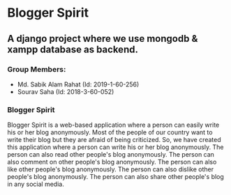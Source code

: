 # Blogger Spirit

## A django project where we use mongodb & xampp database as backend.

### Group Members:
- Md. Sabik Alam Rahat (Id: 2019-1-60-256)
- Sourav Saha (Id: 2018-3-60-052)


### Blogger Spirit
Blogger Spirit is a web-based application where a person can easily write his or her blog anonymously. Most of the people of our country want to write their blog but they are afraid of being criticized. So, we have created this application where a person can write his or her blog anonymously. The person can also read other people's blog anonymously. The person can also comment on other people's blog anonymously. The person can also like other people's blog anonymously. The person can also dislike other people's blog anonymously. The person can also share other people's blog in any social media.